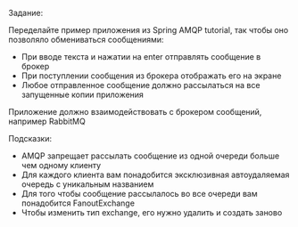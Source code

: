 Задание:

Переделайте пример приложения из Spring AMQP tutorial, так чтобы оно позволяло обмениваться сообщениями:

- При вводе текста и нажатии на enter отправлять сообщение в брокер
- При поступлении сообщения из брокера отображать его на экране
- Любое отправленное сообщение должно рассылаться на все запущенные копии приложения

Приложение должно взаимодействовать с брокером сообщений, например RabbitMQ

Подсказки:

- AMQP запрещает рассылать сообщение из одной очереди больше чем одному клиенту
- Для каждого клиента вам понадобится эксклюзивная автоудаляемая очередь с уникальным названием
- Для того чтобы сообщение рассылалось во все очереди вам понадобится FanoutExchange
- Чтобы изменить тип exchange, его нужно удалить и создать заново
